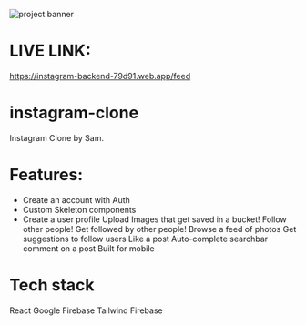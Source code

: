 ![project banner](https://i.imgur.com/izgK19W.png)

# LIVE LINK:

https://instagram-backend-79d91.web.app/feed

# instagram-clone

Instagram Clone by Sam.

# Features:

* Create an account with Auth
* Custom Skeleton components
* Create a user profile
Upload Images that get saved in a bucket!
Follow other people!
Get followed by other people!
Browse a feed of photos
Get suggestions to follow users
Like a post
Auto-complete searchbar
comment on a post
Built for mobile

# Tech stack

React
Google Firebase
Tailwind
Firebase
